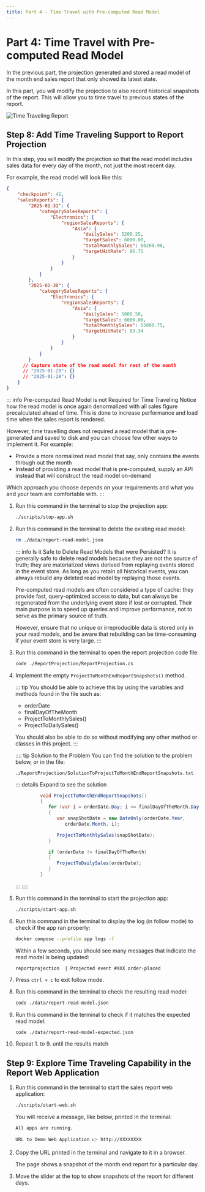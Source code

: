```yaml
---
title: Part 4 - Time Travel with Pre-computed Read Model 
---
```


# Part 4: Time Travel with Pre-computed Read Model

In the previous part, the projection generated and stored a read model of the month end sales report that only showed its latest state.

In this part, you will modify the projection to also record historical snapshots of the report. This will allow you to time travel to previous states of the report.

![Time Traveling Report](./images/time-travel-report.gif)

## Step 8: Add Time Traveling Support to Report Projection 

In this step, you will modify the projection so that the read model includes sales data for every day of the month, not just the most recent day.

For example, the read model will look like this:
   
```json
{
	"checkpoint": 42,
	"salesReports": {
		"2025-01-31": {
			"categorySalesReports": {
				"Electronics": {
					"regionSalesReports": {
						"Asia": {
							"dailySales": 5200.25,
							"targetSales": 6000.00,
							"totalMonthlySales": 60200.90,
							"targetHitRate": 86.71
						}
					}
				}
			}
		},    
		"2025-01-30": {
			"categorySalesReports": {
				"Electronics": {
					"regionSalesReports": {
						"Asia": {
							"dailySales": 5000.50,
							"targetSales": 6000.00,
							"totalMonthlySales": 55000.75,
							"targetHitRate": 83.34
						}
					}
				}
			}
		}
      // Capture state of the read model for rest of the month
      // "2025-01-29": {}
      // "2025-01-28": {}
	}
}
```

::: info Pre-computed Read Model is not Required for Time Traveling
Notice how the read model is once again denormalized with all sales figure precalculated ahead of time. This is done to increase performance and load time when the sales report is rendered.

However, time travelling does not required a read model that is pre-generated and saved to disk and you can choose few other ways to implement it. For example:
- Provide a more normalized read model that say, only contains the events through out the month
- Instead of providing a read model that is pre-computed, supply an API instead that will construct the read model on-demand

Which approach you choose depends on your requirements and what you and your team are comfortable with.
:::

1. Run this command in the terminal to stop the projection app:

   ```sh
   ./scripts/stop-app.sh
   ```

2. Run this command in the terminal to delete the existing read model:

   ```sh
   rm ./data/report-read-model.json
   ```

   ::: info Is it Safe to Delete Read Models that were Persisted?
   It is generally safe to delete read models because they are not the source of truth; they are materialized views derived from replaying events stored in the event store. As long as you retain all historical events, you can always rebuild any deleted read model by replaying those events. 
   
   Pre-computed read models are often considered a type of cache: they provide fast, query-optimized access to data, but can always be regenerated from the underlying event store if lost or corrupted. Their main purpose is to speed up queries and improve performance, not to serve as the primary source of truth.

   However, ensure that no unique or irreproducible data is stored only in your read models, and be aware that rebuilding can be time-consuming if your event store is very large. 
   :::

3. Run this command in the terminal to open the report projection code file:

   ```sh
   code ./ReportProjection/ReportProjection.cs
   ```

4. Implement the empty `ProjectToMonthEndReportSnapshots()` method.

   ::: tip
   You should be able to achieve this by using the variables and methods found in the file such as:
   - orderDate
   - finalDayOfTheMonth
   - ProjectToMonthlySales()
   - ProjectToDailySales()

   You should also be able to do so without modifying any
   other method or classes in this project.
   :::

   :::: tip Solution to the Problem
   You can find the solution to the problem below, or in the file:

    `./ReportProjection/SolutionToProjectToMonthEndReportSnapshots.txt`

   ::: details Expand to see the solution
   ```cs
            void ProjectToMonthEndReportSnapshots()
            {
               for (var i = orderDate.Day; i <= finalDayOfTheMonth.Day - 1; i++)   // For each subsequent day in the month after the order date
               {
                  var snapShotDate = new DateOnly(orderDate.Year,
                     orderDate.Month, i);

                  ProjectToMonthlySales(snapShotDate);                            // Project the monthly sales to a snapshot of the report
               }

               if (orderDate != finalDayOfTheMonth)                                // Don't project daily sales if the order date
               {                                                                   // is the final day of the month
                  ProjectToDailySales(orderDate);                                 // since it is already projected
               }                                                                   // by ProjectToMonthEndReport
            }
   ```
   :::
   ::::

5. Run this command in the terminal to start the projection app:

   ```sh
   ./scripts/start-app.sh
   ```

6. Run this command in the terminal to display the log (in follow mode) to check if the app ran properly:

   ```sh
   docker compose --profile app logs -f
   ```

   Within a few seconds, you should see many messages that indicate the read model is being updated:

   ```
   reportprojection  | Projected event #XXX order-placed
   ```

7. Press `ctrl + c` to exit follow mode.

8. Run this command in the terminal to check the resulting read model:

   ```sh
   code ./data/report-read-model.json
   ```

9. Run this command in the terminal to check if it matches the expected read model:
   
   ```sh
   code ./data/report-read-model-expected.json
   ```

10. Repeat 1. to 9. until the results match


## Step 9: Explore Time Traveling Capability in the Report Web Application

1. Run this command in the terminal to start the sales report web application:
   
   ```sh
   ./scripts/start-web.sh
   ```

   You will receive a message, like below, printed in the terminal:

   ```
   All apps are running.

   URL to Demo Web Application 👉 http://XXXXXXXX
   ```

2. Copy the URL printed in the terminal and navigate to it in a browser.

   The page shows a snapshot of the month end report for a particular day.

3. Move the slider at the top to show snapshots of the report for different days.